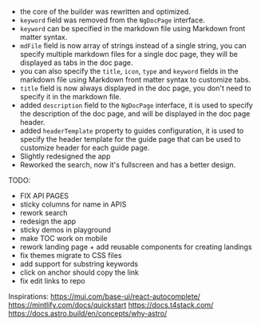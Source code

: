 - the core of the builder was rewritten and optimized.
- `keyword` field was removed from the `NgDocPage` interface.
- `keyword` can be specified in the markdown file using Markdown front matter syntax.
- `mdFile` field is now array of strings instead of a single string, you can specify multiple
  markdown files for a single doc page, they will be displayed as tabs in the doc page.
- you can also specify the `title`, `icon`, `type` and `keyword` fields in the markdown file using
  Markdown front matter syntax to customize tabs.
- `title` field is now always displayed in the doc page, you don't need to specify it in the markdown
  file.
- added `description` field to the `NgDocPage` interface, it is used to specify the description of the
  doc page, and will be displayed in the doc page header.
- added `headerTemplate` property to guides configuration, it is used to specify the header template
  for the guide page that can be used to customize header for each guide page.
- Slightly redesigned the app
- Reworked the search, now it's fullscreen and has a better design.

TODO:

- FIX API PAGES
- sticky columns for name in APIS
- rework search
- redesign the app
- sticky demos in playground
- make TOC work on mobile
- rework landing page + add reusable components for creating landings
- fix themes migrate to CSS files
- add support for substring keywords
- click on anchor should copy the link
- fix edit links to repo

Inspirations:
https://mui.com/base-ui/react-autocomplete/
https://mintlify.com/docs/quickstart
https://docs.t4stack.com/
https://docs.astro.build/en/concepts/why-astro/
